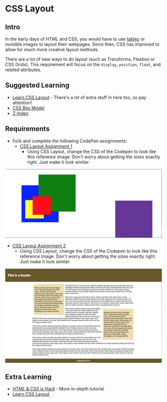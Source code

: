 # CSS Layout

## Intro

In the early days of HTML and CSS, you would have to use [tables](http://shouldiusetablesforlayout.com) or invisible images to layout their webpages. Since then, CSS has improved to allow for much more creative layout methods.

There are a lot of new ways to do layout (such as Transforms, Flexbox or CSS Grids). This requirement will focus on the `display`, `position`, `float`, and related attributes. 
## Suggested Learning

- [Learn CSS Layout](http://learnlayout.com) - There's a lot of extra stuff in here too, so pay attention!
- [CSS Box Model](https://www.google.com/url?sa=t&rct=j&q=&esrc=s&source=web&cd=12&ved=0ahUKEwjKr7PDgarVAhXIhFQKHTwoBl4QFghfMAs&url=http%3A%2F%2Flearn.shayhowe.com%2Fhtml-css%2Fopening-the-box-model%2F&usg=AFQjCNGU3mfLsAasdJjHgGbOxHMIFwsqpA)
- [Z-Index](https://developer.mozilla.org/en-US/docs/Web/CSS/z-index)

## Requirements

- Fork and complete the following CodePen assignments:
  - [CSS Layout Assignment 1](https://codepen.io/alexanderson1993/pen/YxyqZp?editors=1100)
    - Using CSS Layout, change the CSS of the Codepen to look like this reference image. Don't worry about getting the sizes exactly right. Just make it look similar:

![CSS Layout 1](./layout1.png)

  - [CSS Layout Assignment 2](https://codepen.io/alexanderson1993/pen/VzvqzN?editors=1100)
    - Using CSS Layout, change the CSS of the Codepen to look like this reference image. Don't worry about getting the sizes exactly right. Just make it look similar:

![CSS Layout 2](./layout2.png)

## Extra Learning

- [HTML & CSS is Hard](https://internetingishard.com/html-and-css/) - More in-depth tutorial
- [Learn CSS Layout](http://learnlayout.com)